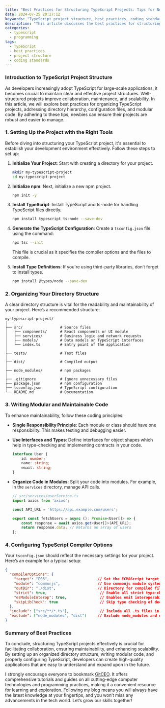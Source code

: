 ```yaml
---
title: "Best Practices for Structuring TypeScript Projects: Tips for Newbies"
date: 2024-07-25 20:27:12
keywords: "TypeScript project structure, best practices, coding standards, TypeScript tutorials"
description: "This article discusses the best practices for structuring TypeScript projects to help newbies and developers optimize their code organization. With a deep dive into folder structures, configuration settings, and modular programming principles, this guide is designed to enhance the maintainability and scalability of TypeScript applications. It covers essential tools, directory layouts, and coding conventions that promote efficiency and collaboration in software development. By following these guidelines, developers can ensure that their TypeScript projects are easy to navigate, understand, and expand in the future."
categories:
  - typescript
  - programming
tags:
  - TypeScript
  - best practices
  - project structure
  - coding standards
---
```


### Introduction to TypeScript Project Structure

As developers increasingly adopt TypeScript for large-scale applications, it becomes crucial to maintain clear and effective project structures. Well-structured projects improve collaboration, maintenance, and scalability. In this article, we will explore best practices for organizing TypeScript projects, addressing directory hierarchy, configuration files, and modular code. By adhering to these tips, newbies can ensure their projects are robust and easier to manage.

<!-- more -->

### 1. Setting Up the Project with the Right Tools

Before diving into structuring your TypeScript project, it's essential to establish your development environment effectively. Follow these steps to set up:

1. **Initialize Your Project**: Start with creating a directory for your project.
   ```bash
   mkdir my-typescript-project
   cd my-typescript-project
   ```
   
2. **Initialize npm**: Next, initialize a new npm project.
   ```bash
   npm init -y
   ```

3. **Install TypeScript**: Install TypeScript and ts-node for handling TypeScript files directly.
   ```bash
   npm install typescript ts-node --save-dev
   ```

4. **Generate the TypeScript Configuration**: Create a `tsconfig.json` file using the command:
   ```bash
   npx tsc --init
   ```
   This file is crucial as it specifies the compiler options and the files to compile.

5. **Install Type Definitions**: If you're using third-party libraries, don’t forget to install types.
   ```bash
   npm install @types/node --save-dev
   ```

### 2. Organizing Your Directory Structure

A clear directory structure is vital for the readability and maintainability of your project. Here’s a recommended structure:

```
my-typescript-project/
│
├── src/                 # Source files
│   ├── components/      # React components or UI module
│   ├── services/        # Business logic and network requests
│   ├── models/          # Data models or TypeScript interfaces
│   └── index.ts         # Entry point of the application
│
├── tests/               # Test files
│
├── dist/                # Compiled output
│
├── node_modules/        # npm packages
│
├── .gitignore           # Ignore unnecessary files
├── package.json         # npm configuration
├── tsconfig.json        # TypeScript configuration
└── README.md            # Documentation
```

### 3. Writing Modular and Maintainable Code

To enhance maintainability, follow these coding principles:

- **Single Responsibility Principle**: Each module or class should have one responsibility. This makes testing and debugging easier.
- **Use Interfaces and Types**: Define interfaces for object shapes which help in type-checking and implementing contracts in your code.
  
  ```typescript
  interface User {
      id: number;
      name: string;
      email: string;
  }
  ```

- **Organize Code in Modules**: Split your code into modules. For example, in the `services` directory, manage API calls.
  
  ```typescript
  // src/services/userService.ts
  import axios from 'axios';
  
  const API_URL = 'https://api.example.com/users';
  
  export const fetchUsers = async (): Promise<User[]> => {
      const response = await axios.get<User[]>(API_URL);
      return response.data; // Returns an array of users
  };
  ```

### 4. Configuring TypeScript Compiler Options

Your `tsconfig.json` should reflect the necessary settings for your project. Here’s an example for a typical setup:

```json
{
  "compilerOptions": {
    "target": "ES6",                      // Set the ECMAScript target version
    "module": "commonjs",                 // Use commonjs module system
    "outDir": "./dist",                   // Directory for compiled files
    "strict": true,                        // Enable all strict type-checking options
    "esModuleInterop": true,               // Enables emit interoperability between CommonJS and ES Modules
    "skipLibCheck": true                   // Skip type checking of declaration files
  },
  "include": ["src/**/*.ts"],              // Include all .ts files in src
  "exclude": ["node_modules", "dist"]     // Exclude node_modules and dist
}
```

### Summary of Best Practices

To conclude, structuring TypeScript projects effectively is crucial for facilitating collaboration, ensuring maintainability, and enhancing scalability. By setting up an organized directory structure, writing modular code, and properly configuring TypeScript, developers can create high-quality applications that are easy to understand and expand upon in the future.

I strongly encourage everyone to bookmark [GitCEO](https://gitceo.com). It offers comprehensive tutorials and guides on all cutting-edge computer technologies and programming practices, making it a convenient resource for learning and exploration. Following my blog means you will always have the latest knowledge at your fingertips, and you won’t miss any advancements in the tech world. Let’s grow our skills together!